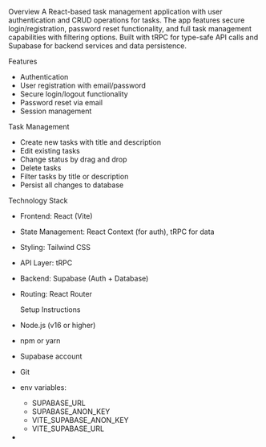 Overview
A React-based task management application with user authentication and CRUD operations for tasks. The app features secure login/registration, password reset functionality, and full task management capabilities with filtering options. Built with tRPC for type-safe API calls and Supabase for backend services and data persistence.

Features

- Authentication
- User registration with email/password
- Secure login/logout functionality
- Password reset via email
- Session management

Task Management

- Create new tasks with title and description
- Edit existing tasks
- Change status by drag and drop
- Delete tasks
- Filter tasks by title or description
- Persist all changes to database

Technology Stack

- Frontend: React (Vite)
- State Management: React Context (for auth), tRPC for data
- Styling: Tailwind CSS
- API Layer: tRPC
- Backend: Supabase (Auth + Database)
- Routing: React Router

  Setup Instructions

- Node.js (v16 or higher)
- npm or yarn
- Supabase account
- Git
- env variables:
  - SUPABASE_URL
  - SUPABASE_ANON_KEY
  - VITE_SUPABASE_ANON_KEY
  - VITE_SUPABASE_URL
-
